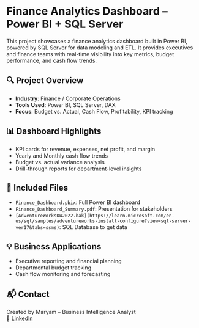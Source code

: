 # Finance Analytics Dashboard – Power BI + SQL Server

This project showcases a finance analytics dashboard built in Power BI, powered by SQL Server for data modeling and ETL. It provides executives and finance teams with real-time visibility into key metrics, budget performance, and cash flow trends.

## 🔍 Project Overview
- **Industry**: Finance / Corporate Operations
- **Tools Used**: Power BI, SQL Server, DAX
- **Focus**: Budget vs. Actual, Cash Flow, Profitability, KPI tracking

## 📊 Dashboard Highlights
- KPI cards for revenue, expenses, net profit, and margin
- Yearly and Monthly cash flow trends
- Budget vs. actual variance analysis
- Drill-through reports for department-level insights

## 📁 Included Files
- `Finance_Dashboard.pbix`: Full Power BI dashboard
- `Finance_Dashboard_Summary.pdf`: Presentation for stakeholders
- `[AdventureWorksDW2022.bak](https://learn.microsoft.com/en-us/sql/samples/adventureworks-install-configure?view=sql-server-ver17&tabs=ssms)`: SQL Database to get data

## 💡 Business Applications
- Executive reporting and financial planning
- Departmental budget tracking
- Cash flow monitoring and forecasting

## 📬 Contact
Created by Maryam – Business Intelligence Analyst  
🔗 [LinkedIn](https://www.linkedin.com/in/maryam-ghamarian)  
